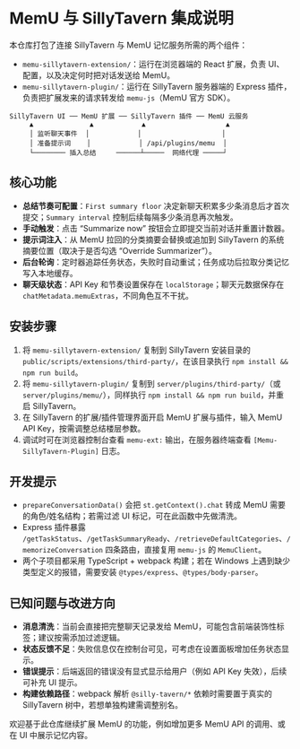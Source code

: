 # MemU 与 SillyTavern 集成说明

本仓库打包了连接 SillyTavern 与 MemU 记忆服务所需的两个组件：

- `memu-sillytavern-extension/`：运行在浏览器端的 React 扩展，负责 UI、配置，以及决定何时把对话发送给 MemU。
- `memu-sillytavern-plugin/`：运行在 SillyTavern 服务器端的 Express 插件，负责把扩展发来的请求转发给 `memu-js`（MemU 官方 SDK）。

```
SillyTavern UI ── MemU 扩展 ── SillyTavern 插件 ── MemU 云服务
     ▲              ▲            ▲                    ▲
     │ 监听聊天事件  │            │                    │
     │ 准备提示词    │            │ /api/plugins/memu  │
     └──────── 插入总结     ──────┴─────  网络代理 ─────┘
```

## 核心功能

- **总结节奏可配置**：`First summary floor` 决定新聊天积累多少条消息后才首次提交；`Summary interval` 控制后续每隔多少条消息再次触发。
- **手动触发**：点击 “Summarize now” 按钮会立即提交当前对话并重置计数器。
- **提示词注入**：从 MemU 拉回的分类摘要会替换或追加到 SillyTavern 的系统摘要位置（取决于是否勾选 “Override Summarizer”）。
- **后台轮询**：定时器追踪任务状态，失败时自动重试；任务成功后拉取分类记忆写入本地缓存。
- **聊天级状态**：API Key 和节奏设置保存在 `localStorage`；聊天元数据保存在 `chatMetadata.memuExtras`，不同角色互不干扰。

## 安装步骤

1. 将 `memu-sillytavern-extension/` 复制到 SillyTavern 安装目录的 `public/scripts/extensions/third-party/`，在该目录执行 `npm install && npm run build`。
2. 将 `memu-sillytavern-plugin/` 复制到 `server/plugins/third-party/`（或 `server/plugins/memu/`），同样执行 `npm install && npm run build`，并重启 SillyTavern。
3. 在 SillyTavern 的扩展/插件管理界面开启 MemU 扩展与插件，输入 MemU API Key，按需调整总结楼层参数。
4. 调试时可在浏览器控制台查看 `memu-ext:` 输出，在服务器终端查看 `[Memu-SillyTavern-Plugin]` 日志。

## 开发提示

- `prepareConversationData()` 会把 `st.getContext().chat` 转成 MemU 需要的角色/姓名结构；若需过滤 UI 标记，可在此函数中先做清洗。
- Express 插件暴露 `/getTaskStatus`、`/getTaskSummaryReady`、`/retrieveDefaultCategories`、`/memorizeConversation` 四条路由，直接复用 `memu-js` 的 `MemuClient`。
- 两个子项目都采用 TypeScript + webpack 构建；若在 Windows 上遇到缺少类型定义的报错，需要安装 `@types/express`、`@types/body-parser`。

## 已知问题与改进方向

- **消息清洗**：当前会直接把完整聊天记录发给 MemU，可能包含前端装饰性标签；建议按需添加过滤逻辑。
- **状态反馈不足**：失败信息仅在控制台可见，可考虑在设置面板增加任务状态显示。
- **错误提示**：后端返回的错误没有显式显示给用户（例如 API Key 失效），后续可补充 UI 提示。
- **构建依赖路径**：webpack 解析 `@silly-tavern/*` 依赖时需要置于真实的 SillyTavern 树中，若想单独构建需调整别名。

欢迎基于此仓库继续扩展 MemU 的功能，例如增加更多 MemU API 的调用、或在 UI 中展示记忆内容。
